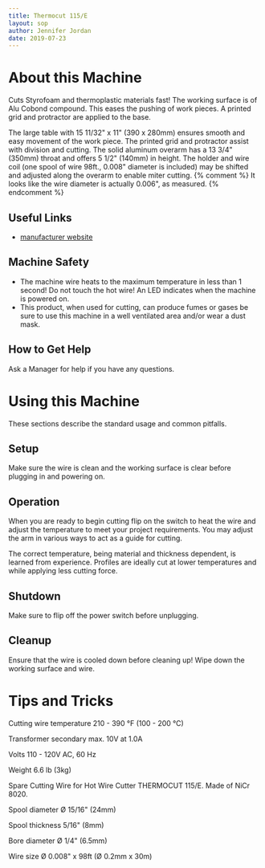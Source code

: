 ```yaml
---
title: Thermocut 115/E
layout: sop
author: Jennifer Jordan
date: 2019-07-23
---
```


# About this Machine
Cuts Styrofoam and thermoplastic materials fast! The working surface is of Alu Cobond compound. This eases the pushing of work pieces. A printed grid and protractor are applied to the base.

The large table with 15 11/32" x 11" (390 x 280mm) ensures smooth and easy movement of the work piece. The printed grid and protractor assist with division and cutting. The solid aluminum overarm has a 13 3/4" (350mm) throat and offers 5 1/2" (140mm) in height. The holder and wire coil (one spool of wire 98ft., 0.008" diameter is included) may be shifted and adjusted along the overarm to enable miter cutting.
 {% comment %} 
 It looks like the wire diameter is actually 0.006", as measured.
 {% endcomment %} 

## Useful Links
- [manufacturer website](https://www.proxxon.com/us/)

## Machine Safety
- The machine wire heats to the maximum temperature in less than 1 second! Do not touch the hot wire! An LED indicates when the machine is powered on.
- This product, when used for cutting, can produce fumes or gases be sure to use this machine in a well ventilated area and/or wear a dust mask.

## How to Get Help
Ask a Manager for help if you have any questions.

# Using this Machine
These sections describe the standard usage and common pitfalls.

## Setup
Make sure the wire is clean and the working surface is clear before plugging in and powering on.

## Operation
When you are ready to begin cutting flip on the switch to heat the wire and adjust the temperature to meet your project requirements. You may adjust the arm in various ways to act as a guide for cutting.

The correct temperature, being material and thickness dependent, is learned from experience. Profiles are ideally cut at lower temperatures and while applying less cutting force. 

## Shutdown
Make sure to flip off the power switch before unplugging.

## Cleanup
Ensure that the wire is cooled down before cleaning up! Wipe down the working surface and wire.

# Tips and Tricks
Cutting wire temperature	210 - 390 °F (100 - 200 °C)

Transformer secondary max.	10V at 1.0A

Volts	110 - 120V AC, 60 Hz

Weight	6.6 lb (3kg)

Spare Cutting Wire for Hot Wire Cutter THERMOCUT 115/E. Made of NiCr 8020.

Spool diameter	Ø 15/16" (24mm)

Spool thickness	5/16" (8mm)

Bore diameter	Ø 1/4" (6.5mm)

Wire size	Ø 0.008" x 98ft (Ø 0.2mm x 30m)
